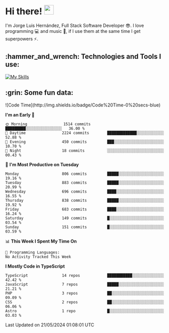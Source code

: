 <h1 align="left">
 <abc>
  <br>Hi there! <img src="https://user-images.githubusercontent.com/42378118/110234147-e3259600-7f4e-11eb-95be-0c4047144dea.gif" width="30"><br>
 </abc>
</h1>

I'm Jorge Luis Hernández, Full Stack Software Developer :sunglasses:. I love programming :computer: and music :musical_score:, if I use them at the same time I get superpowers :zap:. 


<h2 align="left">:hammer_and_wrench: Technologies and Tools I use:</h2>

[![My Skills](https://skillicons.dev/icons?i=js,ts,html,css,py,vue,react,next,nest,postgres,mysql)](https://skillicons.dev)

<h2 align="left">:grin: Some fun data:</h2>
<!--START_SECTION:waka-->
![Code Time](http://img.shields.io/badge/Code%20Time-0%20secs-blue)

**I'm an Early 🐤** 

```text
🌞 Morning                1514 commits        █████████░░░░░░░░░░░░░░░░   36.00 % 
🌆 Daytime                2224 commits        █████████████░░░░░░░░░░░░   52.88 % 
🌃 Evening                450 commits         ███░░░░░░░░░░░░░░░░░░░░░░   10.70 % 
🌙 Night                  18 commits          ░░░░░░░░░░░░░░░░░░░░░░░░░   00.43 % 
```
📅 **I'm Most Productive on Tuesday** 

```text
Monday                   806 commits         █████░░░░░░░░░░░░░░░░░░░░   19.16 % 
Tuesday                  883 commits         █████░░░░░░░░░░░░░░░░░░░░   20.99 % 
Wednesday                696 commits         ████░░░░░░░░░░░░░░░░░░░░░   16.55 % 
Thursday                 838 commits         █████░░░░░░░░░░░░░░░░░░░░   19.92 % 
Friday                   683 commits         ████░░░░░░░░░░░░░░░░░░░░░   16.24 % 
Saturday                 149 commits         █░░░░░░░░░░░░░░░░░░░░░░░░   03.54 % 
Sunday                   151 commits         █░░░░░░░░░░░░░░░░░░░░░░░░   03.59 % 
```


📊 **This Week I Spent My Time On** 

```text
💬 Programming Languages: 
No Activity Tracked This Week
```

**I Mostly Code in TypeScript** 

```text
TypeScript               14 repos            ███████████░░░░░░░░░░░░░░   42.42 % 
JavaScript               7 repos             █████░░░░░░░░░░░░░░░░░░░░   21.21 % 
PHP                      3 repos             ██░░░░░░░░░░░░░░░░░░░░░░░   09.09 % 
CSS                      2 repos             ██░░░░░░░░░░░░░░░░░░░░░░░   06.06 % 
Astro                    1 repo              █░░░░░░░░░░░░░░░░░░░░░░░░   03.03 % 
```




 Last Updated on 21/05/2024 01:08:01 UTC
<!--END_SECTION:waka-->
